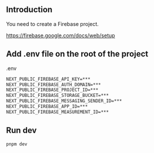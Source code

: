 ## Introduction

You need to create a Firebase project.

https://firebase.google.com/docs/web/setup

## Add .env file on the root of the project

.env

```txt
NEXT_PUBLIC_FIREBASE_API_KEY=***
NEXT_PUBLIC_FIREBASE_AUTH_DOMAIN=***
NEXT_PUBLIC_FIREBASE_PROJECT_ID=***
NEXT_PUBLIC_FIREBASE_STORAGE_BUCKET=***
NEXT_PUBLIC_FIREBASE_MESSAGING_SENDER_ID=***
NEXT_PUBLIC_FIREBASE_APP_ID=***
NEXT_PUBLIC_FIREBASE_MEASUREMENT_ID=***
```

## Run dev

```sh
pnpm dev
```
